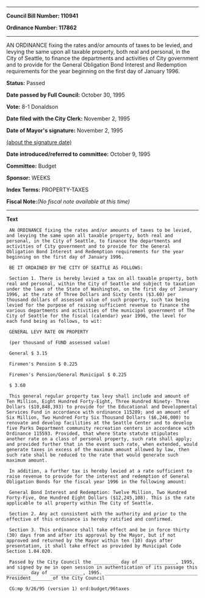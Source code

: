 

********

**Council Bill Number: 110941**
   
**Ordinance Number: 117862**
********

 AN ORDINANCE fixing the rates and/or amounts of taxes to be levied, and levying the same upon all taxable property, both real and personal, in the City of Seattle, to finance the departments and activities of City government and to provide for the General Obligation Bond Interest and Redemption requirements for the year beginning on the first day of January 1996.

**Status:** Passed
   
**Date passed by Full Council:** October 30, 1995
   
**Vote:** 8-1 Donaldson
   
**Date filed with the City Clerk:** November 2, 1995
   
**Date of Mayor's signature:** November 2, 1995
   
[(about the signature date)](/~public/approvaldate.htm)
   
   
   
**Date introduced/referred to committee:** October 9, 1995
   
**Committee:** Budget
   
**Sponsor:** WEEKS
   
   
**Index Terms:** PROPERTY-TAXES

**Fiscal Note:**_(No fiscal note available at this time)_

********

**Text**
   
```
 AN ORDINANCE fixing the rates and/or amounts of taxes to be levied, and levying the same upon all taxable property, both real and personal, in the City of Seattle, to finance the departments and activities of City government and to provide for the General Obligation Bond Interest and Redemption requirements for the year beginning on the first day of January 1996.

 BE IT ORDAINED BY THE CITY OF SEATTLE AS FOLLOWS:

 Section 1. There is hereby levied a tax on all taxable property, both real and personal, within the City of Seattle and subject to taxation under the laws of the State of Washington, on the first day of January 1996, at the rate of Three Dollars and Sixty Cents ($3.60) per thousand dollars of assessed value of such property, such tax being levied for the purpose of raising sufficient revenue to finance the various departments and activities of the municipal government of The City of Seattle for the fiscal (calendar) year 1996, the level for each fund being as follows, to wit:

 GENERAL LEVY RATE ON PROPERTY

 (per thousand of FUND assessed value)

 General $ 3.15

 Firemen's Pension $ 0.225

 Firemen's Pension/General Municipal $ 0.225

 $ 3.60

 This general regular property tax levy shall include and amount of Ten Million, Eight Hundred Forty-Eight, Three Hundred Ninety- Three Dollars ($10,848,393) to provide for the Educational and Developmental Services Fund in accordance with ordinance 115289; and an amount of Six Million, Two Hundred Forty Six Thousand Dollars ($6,246,000) to renovate and develop facilities at the Seattle Center and to develop five Parks Department community recreation centers in accordance with Ordinance 115593. Provided, that where State statute stipulates another rate on a class of personal property, such rate shall apply; and provided further that in the event such rate, when extended, would generate taxes in excess of the maximum amount allowed by law, then such rate shall be reduced to the rate that would generate such maximum amount.

 In addition, a further tax is hereby levied at a rate sufficient to raise revenue to provide for the interest and redemption of General Obligation Bonds for the fiscal year 1996 in the following amount:

 General Bond Interest and Redemption: Twelve Million, Two Hundred Forty-Five, One Hundred Eight Dollars ($12,245,108). This is the rate applicable to all property within The City of Seattle.

 Section 2. Any act consistent with the authority and prior to the effective of this ordinance is hereby ratified and confirmed.

 Section 3. This ordinance shall take effect and be in force thirty (30) days from and after its approval by the Mayor, but if not approved and returned by the Mayor within ten (10) days after presentation, it shall take effect as provided by Municipal Code Section 1.04.020.

 Passed by the City Council the _________ day of _____________, 1995, and signed by me in open session in authentication of its passage this ________ day of ____________, 1995. __________________________________ President________of the City Council

 CG:mp 9/26/95 (version 1) ord:budget/96taxes

```
